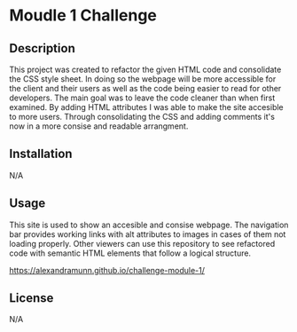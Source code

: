 # Moudle 1 Challenge

## Description
This project was created to refactor the given HTML code and consolidate the CSS style sheet. In doing so the webpage will be more accessible for the client and their users as well as the code being easier to read for other developers. The main goal was to leave the code cleaner than when first examined. By adding HTML attributes I was able to make the site accesible to more users. Through consolidating the CSS and adding comments it's now in a more consise and readable arrangment. 

## Installation
N/A

## Usage
This site is used to show an accesible and consise webpage. The navigation bar provides working links with alt attributes to images in cases of them not loading properly. Other viewers can use this repository to see refactored code with semantic HTML elements that follow a logical structure. 

https://alexandramunn.github.io/challenge-module-1/


## License
N/A
